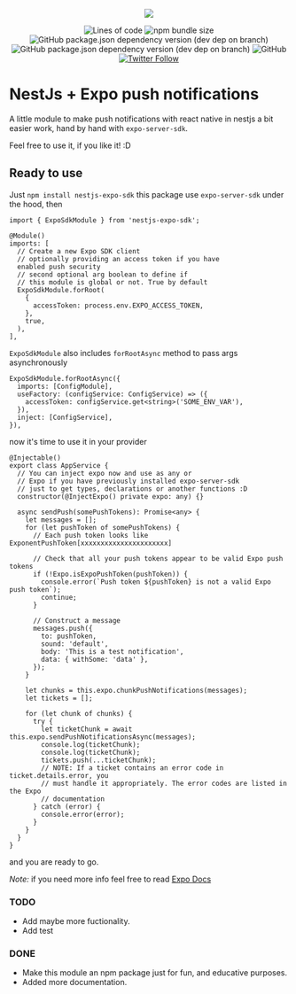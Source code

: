 <p align="center">
    <img src="https://user-images.githubusercontent.com/20530235/145147022-769c8020-a92b-4e63-b964-f8fc3aebb09e.png">
</p>
<p align="center">
    <img alt="Lines of code" src="https://img.shields.io/tokei/lines/github/fsjorgeluis/nestjs-expo-sdk">
    <img alt="npm bundle size" src="https://img.shields.io/bundlephobia/minzip/nestjs-expo-sdk">
    <img alt="GitHub package.json dependency version (dev dep on branch)" src="https://img.shields.io/github/package-json/dependency-version/fsjorgeluis/nestjs-expo-sdk/dev/typescript">
    <img alt="GitHub package.json dependency version (dev dep on branch)" src="https://img.shields.io/github/package-json/dependency-version/fsjorgeluis/nestjs-expo-sdk/dev/jest">
    <img alt="GitHub" src="https://img.shields.io/github/license/fsjorgeluis/nestjs-expo-sdk">
    <a href="https://twitter.com/intent/follow?screen_name=fsjorgeluis">
        <img alt="Twitter Follow" src="https://img.shields.io/twitter/follow/fsjorgeluis?logo=twitter&logoColor=blue&style=social">
    </a>
</p>

# NestJs + Expo push notifications

A little module to make push notifications with react native in nestjs a bit easier work, hand by hand with `expo-server-sdk`.

Feel free to use it, if you like it! :D

## Ready to use

Just `npm install nestjs-expo-sdk` this package use `expo-server-sdk` under the hood, then

```
import { ExpoSdkModule } from 'nestjs-expo-sdk';

@Module()
imports: [
  // Create a new Expo SDK client
  // optionally providing an access token if you have
  enabled push security
  // second optional arg boolean to define if
  // this module is global or not. True by default
  ExpoSdkModule.forRoot(
    {
      accessToken: process.env.EXPO_ACCESS_TOKEN,
    },
    true,
  ),
],
```

`ExpoSdkModule` also includes `forRootAsync` method to pass args asynchronously

```
ExpoSdkModule.forRootAsync({
  imports: [ConfigModule],
  useFactory: (configService: ConfigService) => ({
    accessToken: configService.get<string>('SOME_ENV_VAR'),
  }),
  inject: [ConfigService],
}),
```

now it's time to use it in your provider

```
@Injectable()
export class AppService {
  // You can inject expo now and use as any or
  // Expo if you have previously installed expo-server-sdk
  // just to get types, declarations or another functions :D
  constructor(@InjectExpo() private expo: any) {}

  async sendPush(somePushTokens): Promise<any> {
    let messages = [];
    for (let pushToken of somePushTokens) {
      // Each push token looks like ExponentPushToken[xxxxxxxxxxxxxxxxxxxxxx]

      // Check that all your push tokens appear to be valid Expo push tokens
      if (!Expo.isExpoPushToken(pushToken)) {
        console.error(`Push token ${pushToken} is not a valid Expo push token`);
        continue;
      }

      // Construct a message
      messages.push({
        to: pushToken,
        sound: 'default',
        body: 'This is a test notification',
        data: { withSome: 'data' },
      });
    }

    let chunks = this.expo.chunkPushNotifications(messages);
    let tickets = [];

    for (let chunk of chunks) {
      try {
        let ticketChunk = await this.expo.sendPushNotificationsAsync(messages);
        console.log(ticketChunk);
        console.log(ticketChunk);
        tickets.push(...ticketChunk);
        // NOTE: If a ticket contains an error code in ticket.details.error, you
        // must handle it appropriately. The error codes are listed in the Expo
        // documentation
      } catch (error) {
        console.error(error);
      }
    }
  }
}
```

and you are ready to go.

_Note:_ if you need more info feel free to read [Expo Docs](https://docs.expo.dev/push-notifications/sending-notifications/)

### TODO

- Add maybe more fuctionality.
- Add test

### DONE

- Make this module an npm package just for fun, and educative purposes.
- Added more documentation.
